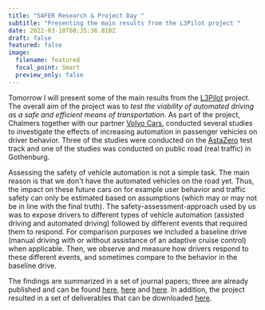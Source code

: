 ```yaml
---
title: "SAFER Research & Project Day "
subtitle: "Presenting the main results from the L3Pilot project "
date: 2022-03-10T08:35:36.810Z
draft: false
featured: false
image:
  filename: featured
  focal_point: Smart
  preview_only: false
---
```

Tomorrow I will present some of the main results from the [L3Pilot](https://l3pilot.eu/) project. The overall aim of the project was to *test the viability of automated driving as a safe and efficient means of transportation.* As part of the project, Chalmers together with our partner [Volvo Cars](https://www.volvocars.com/se), conducted several studies to investigate the effects of increasing automation in passenger vehicles on driver behavior. Three of the studies were conducted on the [](https://www.astazero.com/)[AstaZero](https://www.astazero.com/) test track and one of the studies was conducted on public road (real traffic) in Gothenburg. 

Assessing the safety of vehicle automation is not a simple task. The main reason is that we don't have the automated vehicles on the road yet. Thus, the impact on these future cars on for example user behavior and traffic safety can only be estimated based on assumptions (which may or may not be in line with the final truth). The safety-assessment-approach used by us was to expose drivers to different types of vehicle automation (assisted driving and automated driving) followed by different events that required them to respond. For comparison purposes we included a baseline drive (manual driving with or without assistance of an adaptive cruise control) when applicable. Then, we observe and measure how drivers respond to these different events, and sometimes compare to the behavior in the baseline drive. 

The findings are summarized in a set of journal papers; three are already published and can be found [here](https://www.sciencedirect.com/science/article/pii/S1369847822000389), [here](https://www.sciencedirect.com/science/article/pii/S1369847820305404) and [here](https://ieeexplore.ieee.org/document/9339936). In addition, the project resulted in a set of deliverables that can be downloaded [here](https://l3pilot.eu/downloads). [](https://www.sciencedirect.com/science/article/pii/S1369847822000389)